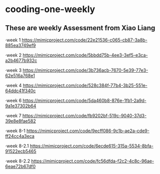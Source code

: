 # cooding-one-weekly
## These are weekly Assessment from Xiao Liang

·week 1
https://mimicproject.com/code/22e21536-c065-cb87-3a8b-885ea3749ef9

·week 2
https://mimicproject.com/code/5bbdd75b-4ee3-3ef5-e3ca-a2b4677b932c

·week 3
https://mimicproject.com/code/3b736acb-7670-5e39-77e3-62e516a768e1

·week 4
https://mimicproject.com/code/528c384f-77b4-3b25-551e-64ddc41f340c

·week 6
https://mimicproject.com/code/5da460b8-876e-1fb1-2a9d-9a1e37302b64

·week 7
https://mimicproject.com/code/fb9202bf-519c-9040-37d3-39e8e8fae582

·week 8-1
https://mimicproject.com/code/9ecff086-9c1b-ae2a-cde9-ff24cc4a3eca

·week 8-2.1
https://mimicproject.com/code/6ecde615-315a-5534-8bfa-91522ecb5465

·week 8-2.2
https://mimicproject.com/code/fc56dfda-f2c2-4c8c-96ae-6eae72b67df0
